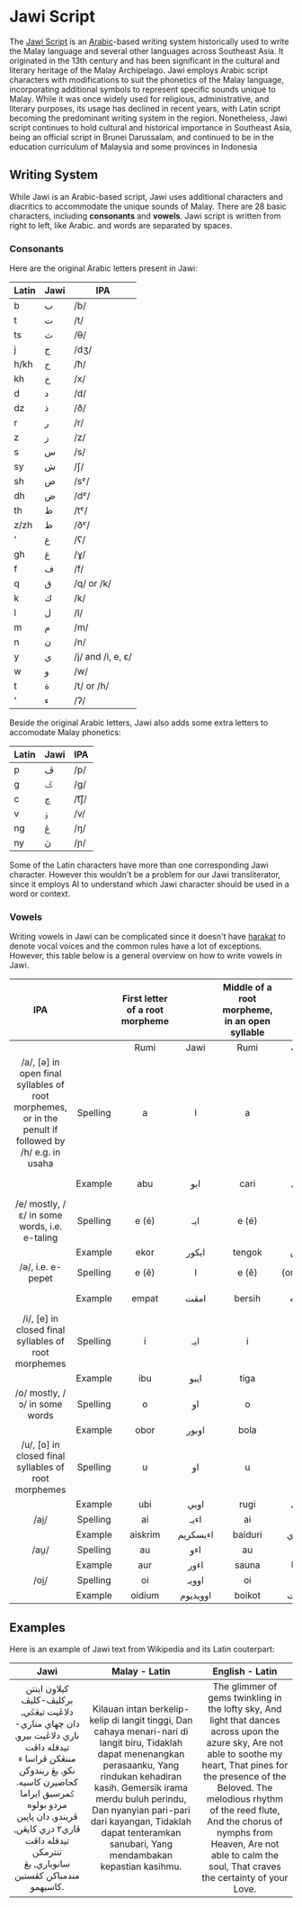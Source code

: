 # Jawi Script

The [Jawi Script](https://en.wikipedia.org/wiki/Jawi_script) is an [Arabic](https://en.wikipedia.org/wiki/Arabic_alphabet)-based writing system historically used to write the Malay language and several other languages across Southeast Asia. It originated in the 13th century and has been significant in the cultural and literary heritage of the Malay Archipelago. Jawi employs Arabic script characters with modifications to suit the phonetics of the Malay language, incorporating additional symbols to represent specific sounds unique to Malay. While it was once widely used for religious, administrative, and literary purposes, its usage has declined in recent years, with Latin script becoming the predominant writing system in the region. Nonetheless, Jawi script continues to hold cultural and historical importance in Southeast Asia, being an official script in Brunei Darussalam, and continued to be in the education curriculum of Malaysia and some provinces in Indonesia

## Writing System
While Jawi is an Arabic-based script, Jawi uses additional characters and diacritics to accommodate the unique sounds of Malay. There are 28 basic characters, including **consonants** and **vowels**. Jawi script is written from right to left, like Arabic. and words are separated by spaces.


### Consonants
Here are the original Arabic letters present in Jawi:

| Latin   | Jawi     | IPA            |
|---------|----------|----------------|
| b       | ب       | /b/            |
| t       | ت       | /t/            |
| ts       | ث       | /θ/            |
| j       | ج       | /dʒ/           |
| h/kh       | ح       | /ħ/            |
| kh       | خ       | /x/            |
| d       | د       | /d/            |
| dz       | ذ       | /ð/            |
| r       | ر       | /r/            |
| z       | ز       | /z/            |
| s       | س       | /s/            |
| sy       | ش       | /ʃ/            |
| sh       | ص       | /sˤ/           |
| dh       | ض       | /dˤ/           |
| th       | ط       | /tˤ/           |
| z/zh       | ظ       | /ðˤ/           |
| '       | ع       | /ʕ/            |
| gh       | غ       | /ɣ/            |
| f       | ف       | /f/            |
| q       | ق       | /q/ or /k/            |
| k       | ك       | /k/            |
| l       | ل       | /l/            |
| m       | م       | /m/            |
| n       | ن       | /n/            |
| y       | ي       | /j/ and /i, e, ɛ/             |
| w       | و       | /w/            |
| t       | ة‎       | /t/ or /h/            |
| '       | ء       | /ʔ/            |

Beside the original Arabic letters, Jawi also adds some extra letters to accomodate Malay phonetics:

| Latin   | Jawi     | IPA            |
|---------|----------|----------------|
| p       | ڤ       | /p/            |
| g       | ݢ       | /g/            |
| c       | چ       | /t͡ʃ/             |
| v       | ۏ‎        | /v/            |
| ng       | ڠ       | /ŋ/            |
| ny       | ڽ‎        | /ɲ/            |

Some of the Latin characters have more than one corresponding Jawi character. However this wouldn't be a problem for our Jawi transliterator, since it employs AI to understand which Jawi character should be used in a word or context.

### Vowels
Writing vowels in Jawi can be complicated since it doesn't have [harakat](https://en.wikipedia.org/wiki/Arabic_diacritics#harakat) to denote vocal voices and the common rules have a lot of exceptions. However, this table below is a general overview on how to write vowels in Jawi.

|                                                  IPA                                                   |           | First letter of a root morpheme  |          | Middle of a root morpheme, in an open syllable  |              | Middle of a root morpheme, in a closed syllable  |                     | Last letter of a root morpheme  |                              |
|:------------------------------------------------------------------------------------------------------:|:---------:|:--------------------------------:|:--------:|:-----------------------------------------------:|:------------:|:------------------------------------------------:|:-------------------:|:-------------------------------:|:----------------------------:|
|                                                                                                        |           |               Rumi               |   Jawi   |                       Rumi                      |     Jawi     |                       Rumi                       |         Jawi        |               Rumi              |             Jawi             |
| /a/, [ə] in open final syllables of root morphemes, or in the penult if followed by /h/ e.g. in usaha  | Spelling  | a                                | ا     | a                                               | ـا        | a                                                | ـا or omitted | a                               | ـا or omitted          |
|                                                                                                        |  Example  | abu                              | ابو      | cari                                            | چاري         | sampan, wang                                     | سمڤن, واڠ           | cuba, hanya                     | چوبا, هاڽ                    |
| /e/ mostly, /ɛ/ in some words, i.e. e-taling                                                           | Spelling  | e (é)                            | ايـ   | e (é)                                           | ـيـ       | e (é)                                            | ـيـ              | e (é)                           | ـي                        |
|                                                                                                        |  Example  | ekor                             | ايکور    | tengok                                          | تيڠوق        | rendang                                          | ريندڠ               | sate                            | ساتي                         |
| /ə/, i.e. e-pepet                                                                                      | Spelling  | e (ĕ)                            | ا     | e (ĕ)                                           | (omitted) | e  (ĕ)                                           | (omitted)        | e (ĕ)                           | ـى, ـا                 |
|                                                                                                        |  Example  | empat                            | امڤت     | bersih                                          | برسيه        | sempit                                           | سمڤيت               | nasionalisme, memetabolismekan  | ناسيوناليسمى, ممتابوليسماکن  |
| /i/, [e] in closed final syllables of root morphemes                                                   | Spelling  | i                                | ايـ   | i                                               | ـيـ       | i                                                | ـيـ              | i                               | ـي                           |
|                                                                                                        |  Example  | ibu                              | ايبو     | tiga                                            | تيݢ          | hampir                                           | همڤير               | kiri                            | کيري                         |
| /o/ mostly, /ɔ/ in some words                                                                          | Spelling  | o                                | او    | o                                               | ـو        | o                                                | ـو               | o                               | ـو                        |
|                                                                                                        |  Example  | obor                             | اوبور    | bola                                            | بولا         | esok                                             | ايسوق               | soto                            | سوتو                         |
| /u/, [o] in closed final syllables of root morphemes                                                   | Spelling  | u                                | او    | u                                               | ـو        | u                                                | ـو               | u                               | ـو                        |
|                                                                                                        |  Example  | ubi                              | اوبي     | rugi                                            | روݢي         | tun                                              | تون                 | biru                            | بيرو                         |
| /ai̯/                                                                                                   | Spelling  | ai                               | اءيـ  | ai                                              | ـايـ         | ai                                               | ـاءيـ               | ai                              | ـاي                          |
|                                                                                                        |  Example  | aiskrim                          | اءيسکريم | baiduri                                         | بايدوري      | sait                                             | ساءيت               | ramai                           | راماي                        |
| /au̯/                                                                                                   | Spelling  | au                               | اءو   | au                                              | ـاو          | au                                               | ـاءو                | au                              | ـاو                          |
|                                                                                                        |  Example  | aur                              | اءور     | sauna                                           | ساونا        | taun                                             | تاءون               | pulau                           | ڤولاو                        |
| /oi̯/                                                                                                   | Spelling  | oi                               | اوويـ    | oi                                              | ـويـ         | oi                                               | ـوءيـ               | oi                              | ـوي                          |
|                                                                                                        |  Example  | oidium                           | اوويديوم | boikot                                          | بويکوت       | eksploit                                         | ايکسڤلوءيت          | sepoi                           | سڤوي                         | 

## Examples

Here is an example of Jawi text from Wikipedia and its Latin couterpart:

|                                                                                                                               Jawi                                                                                                                               |                                                                                                                                                      Malay - Latin                                                                                                                                                      |                                                                                                                                                               English - Latin                                                                                                                                                               |
|:----------------------------------------------------------------------------------------------------------------------------------------------------------------------------------------------------------------------------------------------------------------:|:-----------------------------------------------------------------------------------------------------------------------------------------------------------------------------------------------------------------------------------------------------------------------------------------------------------------------:|:-------------------------------------------------------------------------------------------------------------------------------------------------------------------------------------------------------------------------------------------------------------------------------------------------------------------------------------------:|
| کيلاون اينتن برکليڤ-کليڤ دلاڠيت تيڠݢي⹁  دان چهاي مناري-ناري دلاڠيت بيرو⹁  تيدقله داڤت مننڠکن ڤراسا ء نکو⹁  يڠ ريندوکن کحاضيرن کاسيه.    ݢمرسيق ايراما مردو بولوه ڤريندو⹁  دان ڽاڽين ڤاري٢ دري کايڠن⹁  تيدقله داڤت تنترمکن سانوباري⹁  يڠ مندمباکن کڤستين کاسيهمو.‎ | Kilauan intan berkelip-kelip di langit tinggi,  Dan cahaya menari-nari di langit biru,  Tidaklah dapat menenangkan perasaanku,  Yang rindukan kehadiran kasih.    Gemersik irama merdu buluh perindu,  Dan nyanyian pari-pari dari kayangan,  Tidaklah dapat tenteramkan sanubari,  Yang mendambakan kepastian kasihmu. | The glimmer of gems twinkling in the lofty sky,  And light that dances across upon the azure sky,  Are not able to soothe my heart,  That pines for the presence of the Beloved.    The melodious rhythm of the reed flute,  And the chorus of nymphs from Heaven,  Are not able to calm the soul,  That craves the certainty of your Love. |
